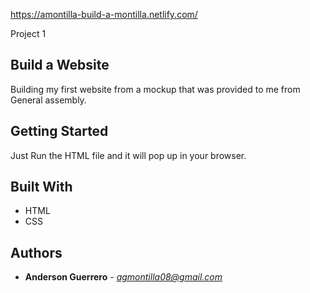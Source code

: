 https://amontilla-build-a-montilla.netlify.com/

Project 1
## Build a Website

Building my first website from a mockup that was provided to me from General assembly. 

## Getting Started

Just Run the HTML file and it will pop up in your browser. 

## Built With

* HTML
* CSS

## Authors

* **Anderson Guerrero** - *agmontilla08@gmail.com* 
